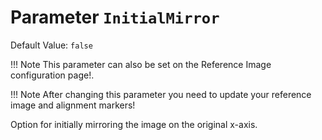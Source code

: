 # Parameter `InitialMirror`
Default Value: `false`
    
!!! Note
    This parameter can also be set on the Reference Image configuration page!.

!!! Note
    After changing this parameter you need to update your reference image and alignment markers!

Option for initially mirroring the image on the original x-axis.
